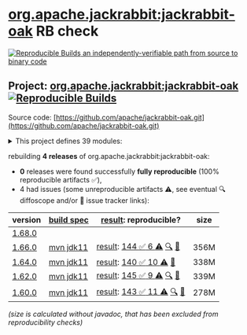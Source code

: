 [org.apache.jackrabbit:jackrabbit-oak](https://central.sonatype.com/artifact/org.apache.jackrabbit/jackrabbit-oak/versions) RB check
=======

[![Reproducible Builds](https://reproducible-builds.org/images/logos/rb.svg) an independently-verifiable path from source to binary code](https://reproducible-builds.org/)

## Project: [org.apache.jackrabbit:jackrabbit-oak](https://central.sonatype.com/artifact/org.apache.jackrabbit/jackrabbit-oak/versions) [![Reproducible Builds](https://img.shields.io/endpoint?url=https://raw.githubusercontent.com/jvm-repo-rebuild/reproducible-central/master/content/org/apache/jackrabbit/oak/badge.json)](https://github.com/jvm-repo-rebuild/reproducible-central/blob/master/content/org/apache/jackrabbit/oak/README.md)

Source code: [https://github.com/apache/jackrabbit-oak.git](https://github.com/apache/jackrabbit-oak.git)

<details><summary>This project defines 39 modules:</summary>

* [org.apache.jackrabbit:oak-api](https://central.sonatype.com/artifact/org.apache.jackrabbit/oak-api/1.66.0)
* [org.apache.jackrabbit:oak-auth-external](https://central.sonatype.com/artifact/org.apache.jackrabbit/oak-auth-external/1.66.0)
* [org.apache.jackrabbit:oak-auth-ldap](https://central.sonatype.com/artifact/org.apache.jackrabbit/oak-auth-ldap/1.66.0)
* [org.apache.jackrabbit:oak-authorization-cug](https://central.sonatype.com/artifact/org.apache.jackrabbit/oak-authorization-cug/1.66.0)
* [org.apache.jackrabbit:oak-authorization-principalbased](https://central.sonatype.com/artifact/org.apache.jackrabbit/oak-authorization-principalbased/1.66.0)
* [org.apache.jackrabbit:oak-blob](https://central.sonatype.com/artifact/org.apache.jackrabbit/oak-blob/1.66.0)
* [org.apache.jackrabbit:oak-blob-cloud](https://central.sonatype.com/artifact/org.apache.jackrabbit/oak-blob-cloud/1.66.0)
* [org.apache.jackrabbit:oak-blob-cloud-azure](https://central.sonatype.com/artifact/org.apache.jackrabbit/oak-blob-cloud-azure/1.66.0)
* [org.apache.jackrabbit:oak-blob-plugins](https://central.sonatype.com/artifact/org.apache.jackrabbit/oak-blob-plugins/1.66.0)
* [org.apache.jackrabbit:oak-commons](https://central.sonatype.com/artifact/org.apache.jackrabbit/oak-commons/1.66.0)
* [org.apache.jackrabbit:oak-core](https://central.sonatype.com/artifact/org.apache.jackrabbit/oak-core/1.66.0)
* [org.apache.jackrabbit:oak-core-spi](https://central.sonatype.com/artifact/org.apache.jackrabbit/oak-core-spi/1.66.0)
* [org.apache.jackrabbit:oak-exercise](https://central.sonatype.com/artifact/org.apache.jackrabbit/oak-exercise/1.66.0)
* [org.apache.jackrabbit:oak-http](https://central.sonatype.com/artifact/org.apache.jackrabbit/oak-http/1.66.0)
* [org.apache.jackrabbit:oak-it](https://central.sonatype.com/artifact/org.apache.jackrabbit/oak-it/1.66.0)
* [org.apache.jackrabbit:oak-jackrabbit-api](https://central.sonatype.com/artifact/org.apache.jackrabbit/oak-jackrabbit-api/1.66.0)
* [org.apache.jackrabbit:oak-jcr](https://central.sonatype.com/artifact/org.apache.jackrabbit/oak-jcr/1.66.0)
* [org.apache.jackrabbit:oak-lucene](https://central.sonatype.com/artifact/org.apache.jackrabbit/oak-lucene/1.66.0)
* [org.apache.jackrabbit:oak-parent](https://central.sonatype.com/artifact/org.apache.jackrabbit/oak-parent/1.66.0)
* [org.apache.jackrabbit:oak-pojosr](https://central.sonatype.com/artifact/org.apache.jackrabbit/oak-pojosr/1.66.0)
* [org.apache.jackrabbit:oak-query-spi](https://central.sonatype.com/artifact/org.apache.jackrabbit/oak-query-spi/1.66.0)
* [org.apache.jackrabbit:oak-run](https://central.sonatype.com/artifact/org.apache.jackrabbit/oak-run/1.66.0)
* [org.apache.jackrabbit:oak-run-commons](https://central.sonatype.com/artifact/org.apache.jackrabbit/oak-run-commons/1.66.0)
* [org.apache.jackrabbit:oak-run-elastic](https://central.sonatype.com/artifact/org.apache.jackrabbit/oak-run-elastic/1.66.0)
* [org.apache.jackrabbit:oak-search](https://central.sonatype.com/artifact/org.apache.jackrabbit/oak-search/1.66.0)
* [org.apache.jackrabbit:oak-search-elastic](https://central.sonatype.com/artifact/org.apache.jackrabbit/oak-search-elastic/1.66.0)
* [org.apache.jackrabbit:oak-search-mt](https://central.sonatype.com/artifact/org.apache.jackrabbit/oak-search-mt/1.66.0)
* [org.apache.jackrabbit:oak-security-spi](https://central.sonatype.com/artifact/org.apache.jackrabbit/oak-security-spi/1.66.0)
* [org.apache.jackrabbit:oak-segment-aws](https://central.sonatype.com/artifact/org.apache.jackrabbit/oak-segment-aws/1.66.0)
* [org.apache.jackrabbit:oak-segment-azure](https://central.sonatype.com/artifact/org.apache.jackrabbit/oak-segment-azure/1.66.0)
* [org.apache.jackrabbit:oak-segment-remote](https://central.sonatype.com/artifact/org.apache.jackrabbit/oak-segment-remote/1.66.0)
* [org.apache.jackrabbit:oak-segment-tar](https://central.sonatype.com/artifact/org.apache.jackrabbit/oak-segment-tar/1.66.0)
* [org.apache.jackrabbit:oak-shaded-guava](https://central.sonatype.com/artifact/org.apache.jackrabbit/oak-shaded-guava/1.66.0)
* [org.apache.jackrabbit:oak-solr-core](https://central.sonatype.com/artifact/org.apache.jackrabbit/oak-solr-core/1.66.0)
* [org.apache.jackrabbit:oak-solr-osgi](https://central.sonatype.com/artifact/org.apache.jackrabbit/oak-solr-osgi/1.66.0)
* [org.apache.jackrabbit:oak-store-composite](https://central.sonatype.com/artifact/org.apache.jackrabbit/oak-store-composite/1.66.0)
* [org.apache.jackrabbit:oak-store-document](https://central.sonatype.com/artifact/org.apache.jackrabbit/oak-store-document/1.66.0)
* [org.apache.jackrabbit:oak-store-spi](https://central.sonatype.com/artifact/org.apache.jackrabbit/oak-store-spi/1.66.0)
* [org.apache.jackrabbit:oak-upgrade](https://central.sonatype.com/artifact/org.apache.jackrabbit/oak-upgrade/1.66.0)
</details>

rebuilding **4 releases** of org.apache.jackrabbit:jackrabbit-oak:
- **0** releases were found successfully **fully reproducible** (100% reproducible artifacts :white_check_mark:),
- 4 had issues (some unreproducible artifacts :warning:, see eventual :mag: diffoscope and/or :memo: issue tracker links):

| version | [build spec](/BUILDSPEC.md) | [result](https://reproducible-builds.org/docs/jvm/): reproducible? | size |
| -- | --------- | ------ | -- |
| [1.68.0](https://central.sonatype.com/artifact/org.apache.jackrabbit/oak-parent/1.68.0/pom) | | | |
| [1.66.0](https://central.sonatype.com/artifact/org.apache.jackrabbit/jackrabbit-oak/1.66.0/pom) | [mvn jdk11](jackrabbit-oak-1.66.0.buildspec) | [result](jackrabbit-oak-1.66.0.buildinfo): [144 :white_check_mark:  6 :warning:](jackrabbit-oak-1.66.0.buildcompare) [:mag:](jackrabbit-oak-1.66.0.diffoscope) [:memo:](https://issues.apache.org/jira/browse/OAK-10662) | 356M |
| [1.64.0](https://central.sonatype.com/artifact/org.apache.jackrabbit/jackrabbit-oak/1.64.0/pom) | [mvn jdk11](jackrabbit-oak-1.64.0.buildspec) | [result](jackrabbit-oak-1.64.0.buildinfo): [140 :white_check_mark:  10 :warning:](jackrabbit-oak-1.64.0.buildcompare) [:memo:](https://issues.apache.org/jira/browse/OAK-10662) | 338M |
| [1.62.0](https://central.sonatype.com/artifact/org.apache.jackrabbit/jackrabbit-oak/1.62.0/pom) | [mvn jdk11](jackrabbit-oak-1.62.0.buildspec) | [result](jackrabbit-oak-1.62.0.buildinfo): [145 :white_check_mark:  9 :warning:](jackrabbit-oak-1.62.0.buildcompare) [:mag:](jackrabbit-oak-1.62.0.diffoscope) [:memo:](https://issues.apache.org/jira/browse/OAK-10662) | 339M |
| [1.60.0](https://central.sonatype.com/artifact/org.apache.jackrabbit/jackrabbit-oak/1.60.0/pom) | [mvn jdk11](jackrabbit-oak-1.60.0.buildspec) | [result](jackrabbit-oak-1.60.0.buildinfo): [143 :white_check_mark:  11 :warning:](jackrabbit-oak-1.60.0.buildcompare) [:mag:](jackrabbit-oak-1.60.0.diffoscope) [:memo:](https://issues.apache.org/jira/browse/OAK-10662) | 278M |

<i>(size is calculated without javadoc, that has been excluded from reproducibility checks)</i>
